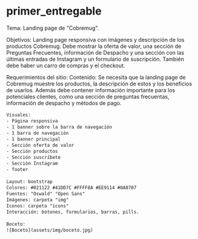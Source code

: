 # primer_entregable

Tema: Landing page de "Cobremug".

Objetivos: Landing page responsiva con imágenes y descripción de los productos Cobremug. Debe mostrar la oferta de valor, una sección de Preguntas Frecuentes, información de Despacho y una sección con las últimas entradas de Instagram y un formulario de suscripción. También debe haber un carro de compras y el checkout.

Requerimientos del sitio:
    Contenido:
    Se necesita que la landing page de Cobremug muestre los productos, la descripción de estos y los beneficios de usarlos. Además debe contener información importante para los potenciales clientes, como una sección de preguntas frecuentas, información de despacho y métodos de pago.

    Visuales:
    - Página responsiva
    - 1 banner sobre la barra de navegación
    - 1 barra de navegación
    - 1 banner principal
    - Sección oferta de valor
    - Sección productos
    - Sección suscríbete
    - Sección Instagram
    - footer

    Layout: bootstrap
    Colores: #021122 #41DD7C #FFFF8A #EE9114 #0A0707
    Fuentes: "Oswald" "Open Sans"
    Imágenes: carpeta "img"
    Iconos: carpeta "icons"
    Interacción: botones, formularios, barras, pills.

    Boceto:
    ![Boceto](assets/img/boceto.jpg)
